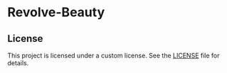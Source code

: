 # Revolve-Beauty

## License
This project is licensed under a custom license. See the [LICENSE](./LICENSE) file for details.
